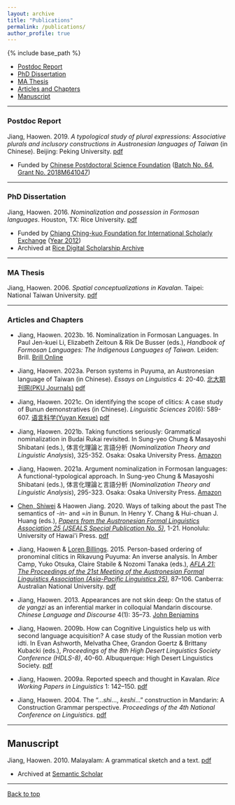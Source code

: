 ```yaml
---
layout: archive
title: "Publications"
permalink: /publications/
author_profile: true
---
```


{% include base_path %}

- [Postdoc Report](#postdoc-report)
- [PhD Dissertation](#phd-dissertation)
- [MA Thesis](#ma-thesis)
- [Articles and Chapters](#articles-and-chapters)
- [Manuscript](#manuscript)

---
### Postdoc Report
Jiang, Haowen. 2019. *A typological study of plural expressions: Associative plurals and inclusory constructions in Austronesian languages of Taiwan* (in Chinese). Beijing: Peking University. [pdf](https://howard-haowen.github.io/pdf/Jiang2019_Associative-plurals-and-inclusory-constructions-in-Formosan.pdf) 

- Funded by [Chinese Postdoctoral Science Foundation](http://english.chinapostdoctor.org.cn) ([Batch No. 64, Grant No. 2018M641047](http://bsh.sxu.edu.cn/docs//2018-12/beb8c3196f9f4352af0cd57a9336f9f0.pdf))

---
### PhD Dissertation
Jiang, Haowen. 2016. *Nominalization and possession in Formosan languages*. Houston, TX: Rice University. [pdf](https://howard-haowen.github.io/pdf/Jiang2016_Nominalization-and-possession-in-Formosan-languages.pdf) 

- Funded by [Chiang Ching-kuo Foundation for International Scholarly Exchange](http://www.cckf.org/en?set_language=en) ([Year 2012](http://www.cckf.org/zh/about/publication/newsletter/201308))
- Archived at [Rice Digital Scholarship Archive](https://scholarship.rice.edu/handle/1911/95553)

---
### MA Thesis
Jiang, Haowen. 2006. *Spatial conceptualizations in Kavalan*. Taipei: National Taiwan University. [pdf](https://howard-haowen.github.io/pdf/Jiang2006_Spatial-conceptualizations-in-Kavalan.pdf)

---
### Articles and Chapters
- Jiang, Haowen. 2023b.  16. Nominalization in Formosan Languages. In Paul Jen-kuei Li, Elizabeth Zeitoun & Rik De Busser (eds.), *Handbook of Formosan Languages: The Indigenous Languages of Taiwan*. Leiden: Brill. [Brill Online](http://dx.doi.org/10.1163/2772_5766_HFLO_COM_102100)

- Jiang, Haowen. 2023a. Person systems in Puyuma, an Austronesian language of Taiwan (in Chinese). *Essays on Linguistics* 4: 20-40. [北大期刊网(PKU Journals)](http://ccj.pku.edu.cn/article/info?aid=520145026719813) [pdf](https://howard-haowen.github.io/pdf/Jiang2023_Person-systems-in-Puyuma.pdf)

- Jiang, Haowen. 2021c. On identifying the scope of clitics: A case study of Bunun demonstratives (in Chinese). *Linguistic Sciences* 20(6): 589-607. [语言科学(Yuyan Kexue)](http://journal15.magtechjournal.com/Jwk_yykx/CN/volumn/volumn_1255.shtml) [pdf](https://howard-haowen.github.io/pdf/Jiang2021_On_identifying_the_scope_of_clitics_A_case_study_of_Bunun_demonstratives.pdf)

- Jiang, Haowen. 2021b. Taking functions seriously: Grammatical nominalization in Budai Rukai revisited. In Sung-yeo Chung & Masayoshi Shibatani (eds.), 体言化理論と言語分析 (*Nominalization Theory and Linguistic Analysis*), 325-352. Osaka: Osaka University Press. [Amazon](https://www.amazon.com/体言化理論と言語分析-Nominalization-Theory-Linguistic-Analysis-Japanese-ebook/dp/B094ZSCJRT) 

- Jiang, Haowen. 2021a. Argument nominalization in Formosan languages: A functional-typological approach. In Sung-yeo Chung & Masayoshi Shibatani (eds.), 体言化理論と言語分析 (*Nominalization Theory and Linguistic Analysis*), 295-323. Osaka: Osaka University Press. [Amazon](https://www.amazon.com/体言化理論と言語分析-Nominalization-Theory-Linguistic-Analysis-Japanese-ebook/dp/B094ZSCJRT) 

- [Chen, Shiwei](https://scholar.google.com/citations?user=LcTP1pkAAAAJ&hl=en) & Haowen Jiang. 2020. Ways of talking about the past The semantics of -*in*- and =*in* in Bunun. In Henry Y. Chang & Hui-chuan J. Huang (eds.), [*Papers from the Austronesian Formal Linguistics Association 25 (JSEALS Special Publication No. 5)*](https://uhpress.hawaii.edu/journal-of-the-southeast-asian-linguistics-society-papers-from-the-austronesian-formal-linguistics-association-25/), 1-21. Honolulu: University of Hawai'i Press. [pdf](https://howard-haowen.github.io/pdf/Chen-Jiang2020_Ways-of-talking-about-the-past-in-Bunun.pdf)

- Jiang, Haowen & [Loren Billings](https://scholar.google.com/citations?user=fMjt40kAAAAJ&hl=en). 2015. Person-based ordering of pronominal clitics in Rikavung Puyuma: An inverse analysis. In Amber Camp, Yuko Otsuka, Claire Stabile & Nozomi Tanaka (eds.), [*AFLA 21: The Proceedings of the 21st Meeting of the Austronesian Formal Linguistics Association (Asia-Pacific Linguistics 25)*](https://openresearch-repository.anu.edu.au/handle/1885/95329), 87–106. Canberra: Australian National University. [pdf](https://howard-haowen.github.io/pdf/Jiang-Billings2015_Person-based-ordering-of-pronominal-clitics-in-Rikavung-Puyuma.pdf) 

- Jiang, Haowen. 2013. Appearances are not skin deep: On the status of *de yangzi*  as an inferential marker in colloquial Mandarin discourse. *Chinese Language and Discourse* 4(1): 35–73. [John Benjamins](https://www.jbe-platform.com/content/journals/10.1075/cld.4.1.02jia)

- Jiang, Haowen. 2009b. How can Cognitive Linguistics help us with second language acquisition? A case study of the Russian motion verb idti. In Evan Ashworth, Melvatha Chee, Grandon Goertz & Brittany Kubacki (eds.), *Proceedings of the 8th High Desert Linguistics Society Conference (HDLS-8)*, 40-60. Albuquerque: High Desert Linguistics Society. [pdf](https://howard-haowen.github.io/pdf/Jiang2009_A-case-study-of-the-Russian-Motion-verb-IDTI.pdf)  

- Jiang, Haowen. 2009a. Reported speech and thought in Kavalan. *Rice Working Papers in Linguistics* 1: 142–150. [pdf](https://howard-haowen.github.io/pdf/Jiang2009_Reported-speech-and-thought-in-Kavalan.pdf)

- Jiang, Haowen. 2004. The “…*shi*…, *keshi*…” construction in Mandarin: A Construction Grammar perspective. *Proceedings of the 4th National Conference on Linguistics*. [pdf](https://howard-haowen.github.io/pdf/Jiang2004_The-shi-keshi-construction-in-Mandarin.pdf)

---
## Manuscript
Jiang, Haowen. 2010. Malayalam: A grammatical sketch and a text. [pdf](https://howard-haowen.github.io/pdf/Jiang2010_Malayalam-a-grammatical-sketch-and-a-tex.pdf)
- Archived at [Semantic Scholar](https://www.semanticscholar.org/paper/Malayalam-%3A-a-Grammatical-Sketch-and-a-Text-Jiang/ca79adbc32e4cadcb07887dc7534583c760c8161)

---
[Back to top](#)
<!-- p style="font-size:11px">Page template forked from <a href="https://github.com/evanca/quick-portfolio">evanca</a></p> -->
<!-- Remove above link if you don't want to attibute -->
<!--stackedit_data:
eyJoaXN0b3J5IjpbLTI2MzUzNTIwNiwtNzU4MzAxNDQ4XX0=
-->